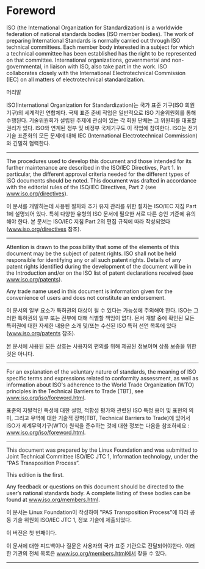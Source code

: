 # Foreword

ISO (the International Organization for Standardization) is a worldwide federation of national standards bodies (ISO member bodies). The work of preparing International Standards is normally carried out through ISO technical committees. Each member body interested in a subject for which a technical committee has been established has the right to be represented on that committee. International organizations, governmental and non-governmental, in liaison with ISO, also take part in the work. ISO collaborates closely with the International Electrotechnical Commission (IEC) on all matters of electrotechnical standardization. 

머리말

ISO(International Organization for Standardization)는 국가 표준 기구(ISO 회원 기구)의 세계적인 연합체다. 국제 표준 준비 작업은 일반적으로 ISO 기술위원회를 통해 수행된다. 기술위원회가 설립된 주제에 관심이 있는 각 회원 단체는 그 위원회를 대표할 권리가 있다. ISO와 연계된 정부 및 비정부 국제기구도 이 작업에 참여한다. ISO는 전기 기술 표준화의 모든 문제에 대해 IEC (International Electrotechnical Commission)와 긴밀히 협력한다.

---

The procedures used to develop this document and those intended for its further maintenance are described in the ISO/IEC Directives, Part 1. In particular, the different approval criteria needed for the different types of ISO documents should be noted. This document was drafted in accordance with the editorial rules of the ISO/IEC Directives, Part 2 (see www.iso.org/directives). 

이 문서를 개발하는데 사용된 절차와 추가 유지 관리를 위한 절차는 ISO/IEC 지침 Part 1에 설명되어 있다. 특히 다양한 유형의 ISO 문서에 필요한 서로 다른 승인 기준에 유의해야 한다. 본 문서는 ISO/IEC 지침 Part 2의 편집 규칙에 따라 작성되었다(www.iso.org/directives 참조).

---

Attention is drawn to the possibility that some of the elements of this document may be the subject of patent rights. ISO shall not be held responsible for identifying any or all such patent rights. Details of any patent rights identified during the development of the document will be in the Introduction and/or on the ISO list of patent declarations received (see www.iso.org/patents). 

Any trade name used in this document is information given for the convenience of users and does not constitute an endorsement. 

이 문서의 일부 요소가 특허권의 대상이 될 수 있다는 가능성에 주의해야 한다. ISO는 그러한 특허권의 일부 또는 전부에 대해 식별할 책임이 없다. 문서 개발 중에 확인된 모든 특허권에 대한 자세한 내용은 소개 및/또는 수신된 ISO 특허 선언 목록에 있다(www.iso.org/patents 참조).

본 문서에 사용된 모든 상호는 사용자의 편의를 위해 제공된 정보이며 상품 보증을 위한 것은 아니다.

---

For an explanation of the voluntary nature of standards, the meaning of ISO specific terms and expressions related to conformity assessment, as well as information about ISO's adherence to the World Trade Organization (WTO) principles in the Technical Barriers to Trade (TBT), see www.iso.org/iso/foreword.html. 

표준의 자발적인 특성에 대한 설명, 적합성 평가와 관련된 ISO 특정 용어 및 표현의 의미, 그리고 무역에 대한 기술적 장벽(TBT, Technical Barriers to Trade)에 있어서 ISO가 세계무역기구(WTO) 원칙을 준수하는 것에 대한 정보는 다음을 참조하세요 : www.iso.org/iso/foreword.html.

---

This document was prepared by the Linux Foundation and was submitted to Joint Technical Committee ISO/IEC JTC 1, Information technology, under the “PAS Transposition Process”. 

This edition is the first. 

Any feedback or questions on this document should be directed to the user’s national standards body. A complete listing of these bodies can be found at www.iso.org/members.html.

이 문서는 Linux Foundation이 작성하여 "PAS Transposition Process"에 따라 공동 기술 위원회 ISO/IEC JTC 1, 정보 기술에 제출되었다.

이 버전은 첫 번째이다.

이 문서에 대한 피드백이나 질문은 사용자의 국가 표준 기관으로 전달되어야한다. 이러한 기관의 전체 목록은 www.iso.org/members.html에서 찾을 수 있다.

---